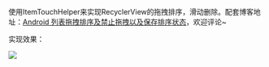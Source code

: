 使用ItemTouchHelper来实现RecyclerView的拖拽排序，滑动删除。配套博客地址：[Android 列表拖拽排序及禁止拖拽以及保存排序状态](http://www.riceeater.info/articles/Android/View/DraggingSortDemo/)，欢迎评论~

实现效果：

![](http://p6z0jdp7l.bkt.clouddn.com/sorting_demo.gif)
